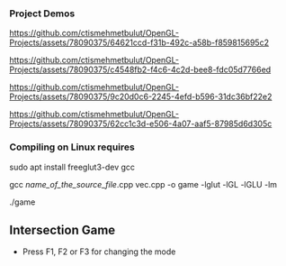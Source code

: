 ### Project Demos

https://github.com/ctismehmetbulut/OpenGL-Projects/assets/78090375/64621ccd-f31b-492c-a58b-f859815695c2

https://github.com/ctismehmetbulut/OpenGL-Projects/assets/78090375/c4548fb2-f4c6-4c2d-bee8-fdc05d7766ed

https://github.com/ctismehmetbulut/OpenGL-Projects/assets/78090375/9c20d0c6-2245-4efd-b596-31dc36bf22e2

https://github.com/ctismehmetbulut/OpenGL-Projects/assets/78090375/62cc1c3d-e506-4a07-aaf5-87985d6d305c

### Compiling on Linux requires

sudo apt install freeglut3-dev gcc 

gcc *name_of_the_source_file*.cpp vec.cpp -o game -lglut -lGL -lGLU -lm

./game

## Intersection Game

- Press F1, F2 or F3 for changing the mode
